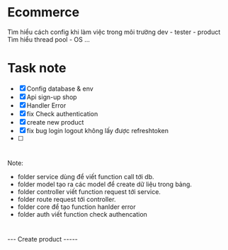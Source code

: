 # Ecommerce

Tìm hiểu cách config khi làm việc trong môi trường dev - tester - product
Tìm hiểu thread pool - OS ... 

# Task note 
- [x] Config database & env
- [x] Api sign-up shop
- [x] Handler Error
- [x] fix Check authentication
- [x] create new product
- [x] fix bug login logout không lấy được refreshtoken
- [ ]   
#
Note:
-  folder service dùng để viết function call tới db.
-  folder model tạo ra các model để create dữ liệu trong bảng.
-  folder controller viết function request tới service.
-  folder route request tới controller.
-  folder core để tạo function hanlder error
-  folder auth viết function check authencation

#
  --- Create product -----
  
#
